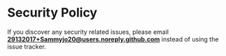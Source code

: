 # Security Policy

If you discover any security related issues, please email **29132017+Sammyjo20@users.noreply.github.com** instead of using the issue tracker.
